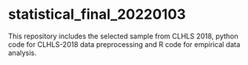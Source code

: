 # statistical_final_20220103
This repository includes the selected sample from CLHLS 2018, python code for CLHLS-2018 data preprocessing and R code for empirical data analysis.
